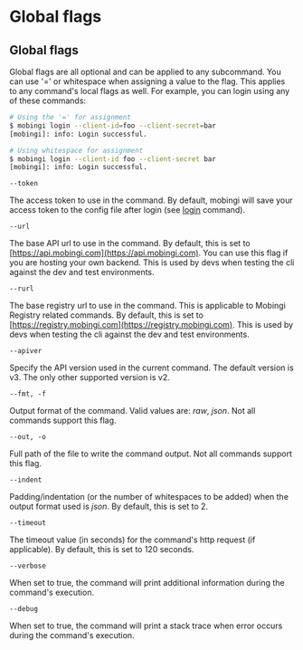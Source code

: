 # Global flags

## Global flags

Global flags are all optional and can be applied to any subcommand. You can use '=' or whitespace when assigning a value to the flag. This applies to any command's local flags as well. For example, you can login using any of these commands:

```bash
# Using the '=' for assignment
$ mobingi login --client-id=foo --client-secret=bar
[mobingi]: info: Login successful.

# Using whitespace for assignment
$ mobingi login --client-id foo --client-secret bar
[mobingi]: info: Login successful.
```

`--token`

The access token to use in the command. By default, mobingi will save your access token to the config file after login \(see [login]() command\).

`--url`

The base API url to use in the command. By default, this is set to [https://api.mobingi.com](https://api.mobingi.com). You can use this flag if you are hosting your own backend. This is used by devs when testing the cli against the dev and test environments.

`--rurl`

The base registry url to use in the command. This is applicable to Mobingi Registry related commands. By default, this is set to [https://registry.mobingi.com](https://registry.mobingi.com). This is used by devs when testing the cli against the dev and test environments.

`--apiver`

Specify the API version used in the current command. The default version is v3. The only other supported version is v2.

`--fmt, -f`

Output format of the command. Valid values are: _raw_, _json_. Not all commands support this flag.

`--out, -o`

Full path of the file to write the command output. Not all commands support this flag.

`--indent`

Padding/indentation \(or the number of whitespaces to be added\) when the output format used is _json_. By default, this is set to 2.

`--timeout`

The timeout value \(in seconds\) for the command's http request \(if applicable\). By default, this is set to 120 seconds.

`--verbose`

When set to true, the command will print additional information during the command's execution.

`--debug`

When set to true, the command will print a stack trace when error occurs during the command's execution.

